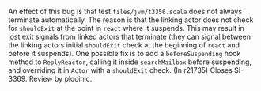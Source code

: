 An effect of this bug is that test `files/jvm/t3356.scala` does not always terminate automatically. The reason is that the linking actor does not check for `shouldExit` at the point in `react` where it suspends. This may result in lost exit signals from linked actors that terminate (they can signal between the linking actors initial `shouldExit` check at the beginning of `react` and before it suspends). One possible fix is to add a `beforeSuspending` hook method to `ReplyReactor`, calling it inside `searchMailbox` before suspending, and overriding it in `Actor` with a `shouldExit` check.
(In r21735) Closes SI-3369. Review by plocinic.
